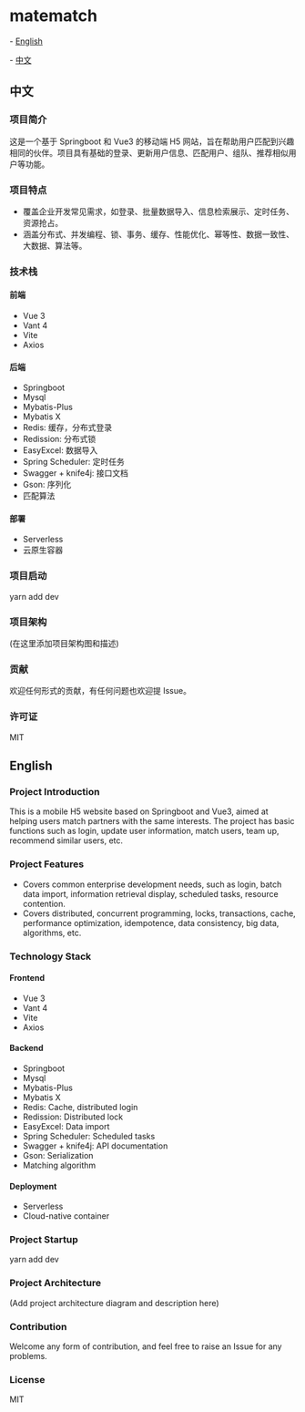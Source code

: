 # matematch

\- [English](#english)

\- [中文](#中文)

## 中文

### 项目简介

这是一个基于 Springboot 和 Vue3 的移动端 H5 网站，旨在帮助用户匹配到兴趣相同的伙伴。项目具有基础的登录、更新用户信息、匹配用户、组队、推荐相似用户等功能。

### 项目特点

- 覆盖企业开发常见需求，如登录、批量数据导入、信息检索展示、定时任务、资源抢占。
- 涵盖分布式、并发编程、锁、事务、缓存、性能优化、幂等性、数据一致性、大数据、算法等。

### 技术栈

#### 前端

- Vue 3
- Vant 4
- Vite
- Axios

#### 后端

- Springboot
- Mysql
- Mybatis-Plus
- Mybatis X
- Redis: 缓存，分布式登录
- Redission: 分布式锁
- EasyExcel: 数据导入
- Spring Scheduler: 定时任务
- Swagger + knife4j: 接口文档
- Gson: 序列化
- 匹配算法

#### 部署

- Serverless
- 云原生容器

### 项目启动

yarn add dev

### 项目架构

(在这里添加项目架构图和描述)

### 贡献

欢迎任何形式的贡献，有任何问题也欢迎提 Issue。

### 许可证

MIT

## English

### Project Introduction

This is a mobile H5 website based on Springboot and Vue3, aimed at helping users match partners with the same interests. The project has basic functions such as login, update user information, match users, team up, recommend similar users, etc.

### Project Features

- Covers common enterprise development needs, such as login, batch data import, information retrieval display, scheduled tasks, resource contention.
- Covers distributed, concurrent programming, locks, transactions, cache, performance optimization, idempotence, data consistency, big data, algorithms, etc.

### Technology Stack

#### Frontend

- Vue 3
- Vant 4
- Vite
- Axios

#### Backend

- Springboot
- Mysql
- Mybatis-Plus
- Mybatis X
- Redis: Cache, distributed login
- Redission: Distributed lock
- EasyExcel: Data import
- Spring Scheduler: Scheduled tasks
- Swagger + knife4j: API documentation
- Gson: Serialization
- Matching algorithm

#### Deployment

- Serverless
- Cloud-native container

### Project Startup

yarn add dev

### Project Architecture

(Add project architecture diagram and description here)

### Contribution

Welcome any form of contribution, and feel free to raise an Issue for any problems.

### License

MIT
